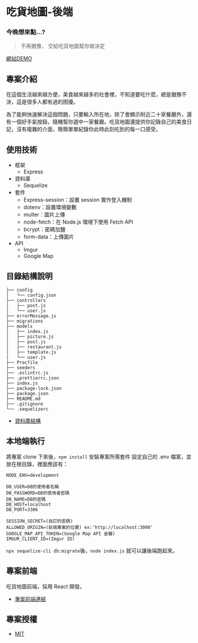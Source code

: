 # 吃貨地圖-後端

### 今晚想來點...?
> 不再猶豫，
> 交給吃貨地圖幫你做決定

[網站DEMO](https://api.outshaker.tw/#/home)

## 專案介紹
在這個生活越來越方便，美食越來越多的社會裡，不知道要吃什麼，總是猶豫不決，這是很多人都有過的困擾。

為了能夠快速解決這個問題，只要輸入所在地，除了會顯示附近二十家餐廳外，還有一個好手氣按鈕，隨機幫你選中一家餐廳。吃貨地圖還提供你記錄自己的美食日記，沒有複雜的介面，簡簡單單紀錄你此時此刻吃到的每一口感受。

## 使用技術

* 框架
  * Express
* 資料庫
  * Sequelize
* 套件
  * Express-session：設置 session 實作登入機制
  * dotenv：設置環境變數
  * multer：圖片上傳
  * node-fetch：在 Node.js 環境下使用 Fetch API
  * bcrypt：密碼加鹽
  * form-data：上傳圖片
* API
  * Imgur
  * Google Map

## 目錄結構說明

```
├── config                      
│   └── config.json
├── controllers                      
│   ├── post.js                
│   └── user.js   
├── errorMessage.js
├── migrations 
├── models                      
│   ├── index.js                
│   ├── picture.js       
│   ├── post.js 
│   ├── restaurant.js
│   ├── template.js
|   └── user.js
├── Procfile                
├── seeders                      
├── .eslintrc.js
├── .prettierrc.json
├── index.js
├── package-lock.json
├── package.json
├── README.md
├── .gitignore
└── .sequelizerc

```

* [資料庫結構](https://dbdiagram.io/d/6128a797825b5b0146e77e4d)

## 本地端執行
將專案 clone 下來後，`npm install` 安裝專案所需套件
設定自己的 .env 檔案，並放在根目錄，裡面應該有：
```
NODE_ENV=development

DB_USER=DB的使用者名稱
DB_PASSWORD=DB的使用者密碼
DB_NAME=DB的密碼
DB_HOST=localhost
DB_PORT=3306

SESSION_SECRET=(自訂的密碼)
ALLOWED_ORIGIN=(前端專案的位置) ex:'http://localhost:3000'
GOOGLE_MAP_API_TOKEN=(Google Map API 金鑰)
IMGUR_CLIENT_ID=(Imgur ID)

```
`npx sequelize-cli db:migrate`後，`node index.js` 就可以讓後端跑起來。


## 專案前端
吃貨地圖前端，採用 React 開發。
- [專案前端連結](https://github.com/chachachater/foodmap)

## 專案授權
- [MIT](https://choosealicense.com/licenses/mit/)
